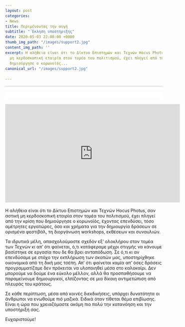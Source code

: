 ```yaml
---
layout: post
categories:
- News
title: Περιμένοντας την αυγή
subtitle: "΄Εκληση υποστήριξης"
date: 2020-05-03 22:00:00 +0000
thumb_img_path: "/images/support2.jpg"
content_img_path: ''
excerpt: Η αλήθεια είναι ότι το Δίκτυο Επιστημών και Τεχνών Hocus Photus, σαν αστική
  μη κερδοσκοπική εταιρία στον τομέα του πολιτισμού, έχει πληγεί από την κρίση που
  δημιούργησε ο κορωνοϊός...
canonical_url: "/images/support2.jpg"

---
```

![](/images/bwok-2.jpg)

<iframe width="560" height="315" src="https://www.youtube.com/embed/slG5KfniGQc" frameborder="0" allow="accelerometer; autoplay; encrypted-media; gyroscope; picture-in-picture" allowfullscreen></iframe>

Η αλήθεια είναι ότι το Δίκτυο Επιστημών και Τεχνών Hocus Photus, σαν αστική μη κερδοσκοπική εταιρία στον τομέα του πολιτισμού, έχει πληγεί από την κρίση που δημιούργησε ο κορωνοϊός, έχοντας επενδύσει, τόσο αμέτρητες εργατώρες, όσο και χρήματα για την δημιουργία δράσεων σε ορισμένα φεστιβάλ, τη διοργάνωση workshops, εκθέσεων και συναυλιών.

Τα ιδρυτικά μέλη, απασχολούμαστε σχεδόν εξ’ ολοκλήρου στον τομέα των Τεχνών κι απ’ ότι φαίνεται, ό,τι κατάφεραμε μέχρι στιγμής να κάνουμε βασίστηκε σε εργασία που δε θα βρει ανταπόδωση. Σε ό,τι κι αν επενδύσαμε με στόχο την εκπλήρωση των σκοπών μας, υποστηρίχθηκε οικονομικά από τη δική μας τσέπη. Απ’ ότι φαίνεται καμία απ’ όσες δράσεις προγραμματίζαμε δεν πρόκειται να υλοποιηθεί μέσα στο καλοκαίρι. Δεν μπορούμε να δούμε ένα εύκολο μέλλον, αλλά θα προσπαθήσουμε να παραμείνουμε δημιουργικοί, ελπίζοντας σε μια δίκαιη αντιμετώπιση από πλευράς του κράτους.

Σε κάθε περίπτωση, μέσα από κοινές διεκδικήσεις, υπάρχει δυνατότητα οι άνθρωποι να ενωθούμε πιό μαζικά. Ειδικά όταν τίθεται θέμα επιβίωσης. Είναι η ώρα που χρειαζόμαστε ακόμη πιο πολύ την κατανόηση και την υποστήριξή σας.

Ευχαριστούμε!